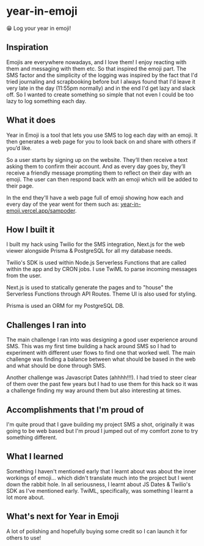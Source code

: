 # year-in-emoji
😁 Log your year in emoji!
## Inspiration

Emojis are everywhere nowadays, and I love them! I enjoy reacting with them and messaging with them etc. So that inspired the emoji part. The SMS factor and the simplicity of the logging was inspired by the fact that I'd tried journaling and scrapbooking before but I always found that I'd leave it very late in the day (11:55pm normally) and in the end I'd get lazy and slack off. So I wanted to create something so simple that not even I could be too lazy to log something each day.

## What it does

Year in Emoji is a tool that lets you use SMS to log each day with an emoji. It then generates a web page for you to look back on and share with others if you’d like.

So a user starts by signing up on the website. They’ll then receive a text asking them to confirm their account. And as every day goes by, they’ll receive a friendly message prompting them to reflect on their day with an emoji. The user can then respond back with an emoji which will be added to their page. 

In the end they'll have a web page full of emoji showing how each and every day of the year went for them such as: [year-in-emoji.vercel.app/sampoder](https://year-in-emoji.vercel.app/sampoder).

## How I built it

I built my hack using Twilio for the SMS integration, Next.js for the web viewer alongside Prisma & PostgreSQL for all my database needs. 

Twilio's SDK is used within Node.js Serverless Functions that are called within the app and by CRON jobs. I use TwiML to parse incoming messages from the user.

Next.js is used to statically generate the pages and to "house" the Serverless Functions through API Routes. Theme UI is also used for styling.

Prisma is used an ORM for my PostgreSQL DB.

## Challenges I ran into

The main challenge I ran into was designing a good user experience around SMS. This was my first time building a hack around SMS so I had to experiment with different user flows to find one that worked well. The main challenge was finding a balance between what should be based in the web and what should be done through SMS.

Another challenge was Javascript Dates (ahhhh!!!). I had tried to steer clear of them over the past few years but I had to use them for this hack so it was a challenge finding my way around them but also interesting at times.

## Accomplishments that I'm proud of

I'm quite proud that I gave building my project SMS a shot, originally it was going to be web based but I'm proud I jumped out of my comfort zone to try something different. 

## What I learned

Something I haven't mentioned early that I learnt about was about the inner workings of emoji... which didn't translate much into the project but I went down the rabbit hole. In all seriousness, I learnt about JS Dates & Twilio's SDK as I've mentioned early. TwiML, specifically, was something I learnt a lot more about.

## What's next for Year in Emoji

A lot of polishing and hopefully buying some credit so I can launch it for others to use!
